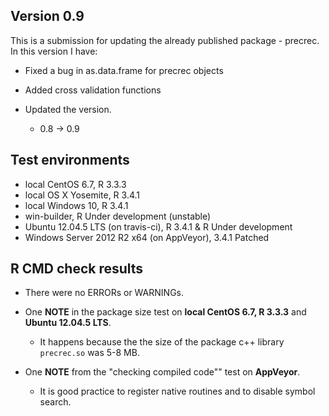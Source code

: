 ## Version 0.9
This is a submission for updating the already published package - precrec.
In this version I have:

* Fixed a bug in as.data.frame for precrec objects

* Added cross validation functions

* Updated the version.
    * 0.8 -> 0.9
    
## Test environments
* local CentOS 6.7, R 3.3.3
* local OS X Yosemite, R 3.4.1
* local Windows 10, R 3.4.1
* win-builder, R Under development (unstable)
* Ubuntu 12.04.5 LTS (on travis-ci), R 3.4.1 & R Under development 
* Windows Server 2012 R2 x64 (on AppVeyor), 3.4.1 Patched

## R CMD check results
* There were no ERRORs or WARNINGs.

* One **NOTE** in the package size test on **local CentOS 6.7, R 3.3.3** and **Ubuntu 12.04.5 LTS**.
  
    * It happens because the the size of the package c++ library `precrec.so` was 5-8 MB.     

* One **NOTE** from the "checking compiled code"" test on **AppVeyor**.

    * It is good practice to register native routines and to disable symbol search.
